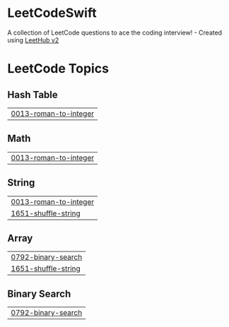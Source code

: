 # LeetCodeSwift
A collection of LeetCode questions to ace the coding interview! - Created using [LeetHub v2](https://github.com/arunbhardwaj/LeetHub-2.0)

<!---LeetCode Topics Start-->
# LeetCode Topics
## Hash Table
|  |
| ------- |
| [0013-roman-to-integer](https://github.com/yaewonLee/LeetCodeSwift/tree/master/0013-roman-to-integer) |
## Math
|  |
| ------- |
| [0013-roman-to-integer](https://github.com/yaewonLee/LeetCodeSwift/tree/master/0013-roman-to-integer) |
## String
|  |
| ------- |
| [0013-roman-to-integer](https://github.com/yaewonLee/LeetCodeSwift/tree/master/0013-roman-to-integer) |
| [1651-shuffle-string](https://github.com/yaewonLee/LeetCodeSwift/tree/master/1651-shuffle-string) |
## Array
|  |
| ------- |
| [0792-binary-search](https://github.com/yaewonLee/LeetCodeSwift/tree/master/0792-binary-search) |
| [1651-shuffle-string](https://github.com/yaewonLee/LeetCodeSwift/tree/master/1651-shuffle-string) |
## Binary Search
|  |
| ------- |
| [0792-binary-search](https://github.com/yaewonLee/LeetCodeSwift/tree/master/0792-binary-search) |
<!---LeetCode Topics End-->